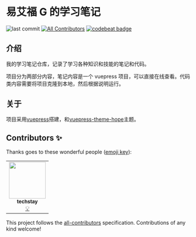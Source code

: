# 易艾福 G 的学习笔记

![last commit](https://img.shields.io/github/last-commit/techstay/studyNotes)
[![All Contributors](https://img.shields.io/badge/all_contributors-1-orange.svg)](#contributors-✨)
[![codebeat badge](https://codebeat.co/badges/ac8f94b6-0d8b-4fd1-8606-1be38bcfe39c)](https://codebeat.co/projects/github-com-techstay-studynotes-main)

## 介绍

我的学习笔记仓库，记录了学习各种知识和技能的笔记和代码。

项目分为两部分内容，笔记内容是一个 vuepress 项目，可以直接在线查看。代码类内容需要将项目克隆到本地，然后根据说明运行。

## 关于

项目采用[vuepress](https://v2.vuepress.vuejs.org/zh/)搭建，和[vuepress-theme-hope](https://vuepress-theme-hope.github.io/v2/zh/)主题。

## Contributors ✨

Thanks goes to these wonderful people ([emoji key](https://allcontributors.org/docs/en/emoji-key)):

<!-- ALL-CONTRIBUTORS-LIST:START - Do not remove or modify this section -->
<!-- prettier-ignore-start -->
<!-- markdownlint-disable -->
<table>
  <tr>
    <td align="center"><a href="http://techstay.life"><img src="https://avatars.githubusercontent.com/u/7893448?v=4?s=100" width="100px;" alt=""/><br /><sub><b>techstay</b></sub></a><br /><a href="#example-techstay" title="Examples">💡</a></td>
  </tr>
</table>

<!-- markdownlint-restore -->
<!-- prettier-ignore-end -->

<!-- ALL-CONTRIBUTORS-LIST:END -->

This project follows the [all-contributors](https://github.com/all-contributors/all-contributors) specification. Contributions of any kind welcome!
